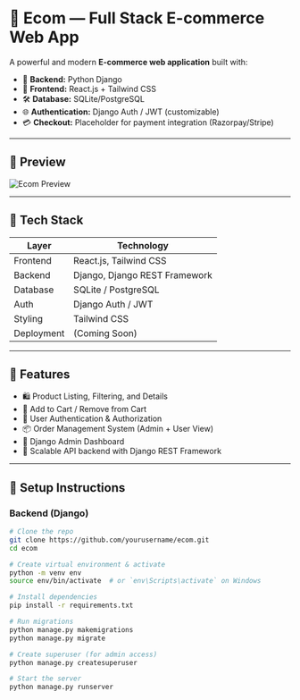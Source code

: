 # 🛒 Ecom — Full Stack E-commerce Web App

A powerful and modern **E-commerce web application** built with:

- 🔧 **Backend:** Python Django
- 🎨 **Frontend:** React.js + Tailwind CSS
- 🛠️ **Database:** SQLite/PostgreSQL
- 🌐 **Authentication:** Django Auth / JWT (customizable)
- 💳 **Checkout:** Placeholder for payment integration (Razorpay/Stripe)

---

## 📸 Preview

![Ecom Preview](link-to-screenshot.png) <!-- Upload screenshot to repo or use external link -->

---

## 📂 Tech Stack

| Layer       | Technology               |
|-------------|--------------------------|
| Frontend    | React.js, Tailwind CSS   |
| Backend     | Django, Django REST Framework |
| Database    | SQLite / PostgreSQL      |
| Auth        | Django Auth / JWT        |
| Styling     | Tailwind CSS             |
| Deployment  | (Coming Soon)            |

---

## 🚀 Features

- 🛍️ Product Listing, Filtering, and Details
- 🧺 Add to Cart / Remove from Cart
- 👤 User Authentication & Authorization
- 📦 Order Management System (Admin + User View)
- 🧾 Django Admin Dashboard
- 💬 Scalable API backend with Django REST Framework

---

## 🔧 Setup Instructions

### Backend (Django)

```bash
# Clone the repo
git clone https://github.com/yourusername/ecom.git
cd ecom

# Create virtual environment & activate
python -m venv env
source env/bin/activate  # or `env\Scripts\activate` on Windows

# Install dependencies
pip install -r requirements.txt

# Run migrations
python manage.py makemigrations
python manage.py migrate

# Create superuser (for admin access)
python manage.py createsuperuser

# Start the server
python manage.py runserver
